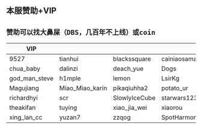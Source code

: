 ## 本服赞助+VIP

## `赞助可以找大鼻屎（DBS，几百年不上线）或coin`


| **VIP**       |                 |               |                 |
| ------------- | --------------- | ------------- | --------------- |
| 9527          | tianhui         | blackssquare  | cainiaosama     |
| chua_baby     | dalinzi         | deach_yue     | Dogs            |
| god_man_steve | h1mple          | lemon         | LsirKg          |
| Magujiang     | Miao_Miao_karin | pikaqiuhha2   | potato_ur       |
| richardhyi    | scr             | SlowlyIceCube | starwars12345   |
| theakifan     | tuying          | xiao_jia_wei  | xiaorou         |
| xing_lan_cc   | yuzan7          | zzqog         | SpotHarmony4377 |
